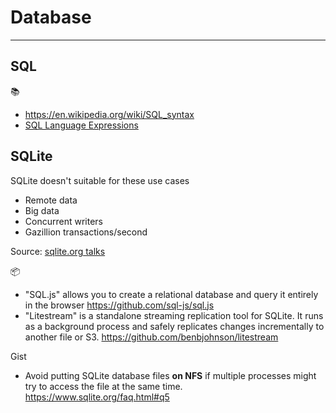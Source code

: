 # Database

---

## SQL
📚
 * https://en.wikipedia.org/wiki/SQL_syntax
 * [SQL Language Expressions](https://sqlite.org/lang_expr.html)

## SQLite

SQLite doesn't suitable for these use cases
* Remote data
* Big data
* Concurrent writers
* Gazillion transactions/second

Source: [sqlite.org talks](https://www.sqlite.org/talks/cmu-20150917.odp)

📦
 * "SQL.js" allows you to create a relational database and query it entirely in the browser https://github.com/sql-js/sql.js
 * "Litestream" is a standalone streaming replication tool for SQLite. It runs as a background process and safely replicates changes incrementally to another file or S3. https://github.com/benbjohnson/litestream

Gist
 * Avoid putting SQLite database files **on NFS** if multiple processes might try to access the file at the same time. https://www.sqlite.org/faq.html#q5

